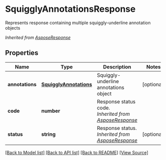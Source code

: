﻿# SquigglyAnnotationsResponse
Represents response containing multiple squiggly-underline annotation objects

*Inherited from [AsposeResponse](AsposeResponse.md)*
## Properties
Name | Type | Description | Notes
------------ | ------------- | ------------- | -------------
**annotations** | [**SquigglyAnnotations**](SquigglyAnnotations.md) | Squiggly-underline annotations object | [optional]
**code** | **number** | Response status code.<br />*Inherited from [AsposeResponse](AsposeResponse.md)* | 
**status** | **string** | Response status.<br />*Inherited from [AsposeResponse](AsposeResponse.md)* | [optional]

[[Back to Model list]](../README.md#documentation-for-models) [[Back to API list]](../README.md#documentation-for-api-endpoints) [[Back to README]](../README.md) [[View Source]](../src/models/squigglyAnnotationsResponse.ts)

